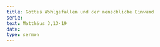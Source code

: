 ```yaml
---
title: Gottes Wohlgefallen und der menschliche Einwand
serie: 
text: Matthäus 3,13-19
date: 
type: sermon
---
```



